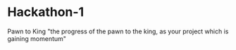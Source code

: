 # Hackathon-1
Pawn to King
"the progress of the pawn to the king, as your project which is gaining momentum"
